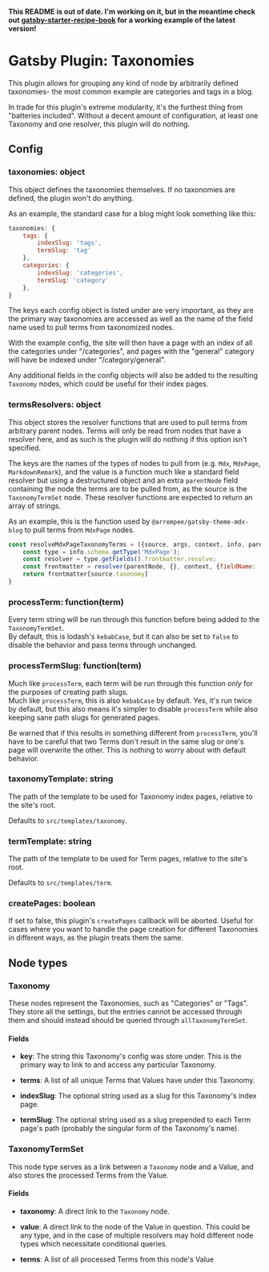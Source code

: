 **This README is out of date. I'm working on it, but in the meantime check out [gatsby-starter-recipe-book](https://github.com/rogermparent/gatsby-starter-recipe-book) for a working example of the latest version!**

# Gatsby Plugin: Taxonomies

This plugin allows for grouping any kind of node by arbitrarily defined
taxonomies- the most common example are categories and tags in a blog.

In trade for this plugin's extreme modularity, it's the furthest thing from
"batteries included". Without a decent amount of configuration, at least one
Taxonomy and one resolver, this plugin will do nothing.

## Config

### taxonomies: object

This object defines the taxonomies themselves. If no taxonomies are defined, the
plugin won't do anything.

As an example, the standard case for a blog might look something like this:

``` javascript
taxonomies: {
    tags: {
        indexSlug: 'tags',
        termSlug: 'tag'
    },
    categories: {
        indexSlug: 'categories',
        termSlug: 'category'
    },
}
```

The keys each config object is listed under are very important, as they are the
primary way taxonomies are accessed as well as the name of the field name used
to pull terms from taxonomized nodes.

With the example config, the site will then have a page with an index of all the
categories under "/categories", and pages with the "general" category will have
be indexed under "/category/general".

Any additional fields in the config objects will also be added to the resulting
`Taxonomy` nodes, which could be useful for their index pages.

### termsResolvers: object

This object stores the resolver functions that are used to pull terms from
arbitrary parent nodes. Terms will only be read from nodes that have a resolver
here, and as such is the plugin will do nothing if this option isn't specified.

The keys are the names of the types of nodes to pull from (e.g. `Mdx`,
`MdxPage`, `MarkdownRemark`), and the value is a function much like a standard
field resolver but using a destructured object and an extra `parentNode` field
containing the node the terms are to be pulled from, as the source is the
`TaxonomyTermSet` node. These resolver functions are expected to return an array
of strings.

As an example, this is the function used by `@arrempee/gatsby-theme-mdx-blog` to pull
terms from `MdxPage` nodes.

``` javascript
const resolveMdxPageTaxonomyTerms = ({source, args, context, info, parentNode}) => {
    const type = info.schema.getType('MdxPage');
    const resolver = type.getFields().frontmatter.resolve;
    const frontmatter = resolver(parentNode, {}, context, {fieldName: 'frontmatter'});
    return frontmatter[source.taxonomy]
}
```

### processTerm: function(term)

Every term string will be run through this function before being added to the
`TaxonomyTermSet`.  
By default, this is lodash's `kebabCase`, but it can also be
set to `false` to disable the behavior and pass terms through unchanged.

### processTermSlug: function(term)

Much like `processTerm`, each term will be run through this function *only* for
the purposes of creating path slugs.  
Much like `processTerm`, this is also `kebabCase` by default. Yes, it's run
twice by default, but this also means it's simpler to disable `processTerm` while
also keeping sane path slugs for generated pages.

Be warned that if this results in something different from `processTerm`, you'll
have to be careful that two Terms don't result in the same slug or one's page
will overwrite the other. This is nothing to worry about with default behavior.

### taxonomyTemplate: string

The path of the template to be used for Taxonomy index pages, relative to the
site's root.

Defaults to `src/templates/taxonomy`.

### termTemplate: string

The path of the template to be used for Term pages, relative to the site's root.

Defaults to `src/templates/term`.

### createPages: boolean

If set to false, this plugin's `createPages` callback will be aborted. Useful
for cases where you want to handle the page creation for different Taxonomies in
different ways, as the plugin treats them the same.

## Node types

### Taxonomy

These nodes represent the Taxonomies, such as "Categories" or "Tags". They store
all the settings, but the entries cannot be accessed through them and should
instead should be queried through `allTaxonomyTermSet`.

#### Fields

- **key**: The string this Taxonomy's config was store under. This is the
  primary way to link to and access any particular Taxonomy.

- **terms**: A list of all unique Terms that Values have under this Taxonomy.

- **indexSlug**: The optional string used as a slug for this Taxonomy's index
  page.
  
- **termSlug**: The optional string used as a slug prepended to each Term page's
  path (probably the singular form of the Taxonomy's name).

### TaxonomyTermSet

This node type serves as a link between a `Taxonomy` node and a Value, and also
stores the processed Terms from the Value.

#### Fields

- **taxonomy**: A direct link to the `Taxonomy` node.

- **value**: A direct link to the node of the Value in question. This could be
  any type, and in the case of multiple resolvers may hold different node types
  which necessitate conditional queries.
  
- **terms**: A list of all processed Terms from this node's Value
